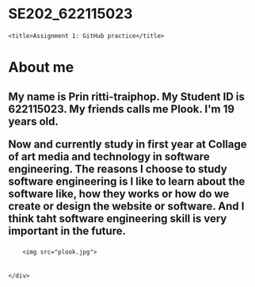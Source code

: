 # SE202_622115023
<!DOCTYPE html>
<html>

<head>
    <meta charset="utf-8" />
    <link rel="stylesheet" href="style.css" />
  
    <title>Assignment 1: GitHub practice</title>
</head>

<body>
    <h1>About me</h1>
    <div>
        <h2>
            <p> My name is Prin ritti-traiphop. My Student ID is 622115023. My friends calls me Plook. I'm 19 years old. </p>
              <p>Now and currently study in first year at Collage of art media and technology in software engineering. The reasons I choose to               study software engineering is I like to learn about the software like, how they works or how do we create or
              design the website or software. And I think taht software engineering skill is very important in the future.
        </p>
        </h2>
        
        <img src="plook.jpg">
        
       
    </div>
</body>
</html>
